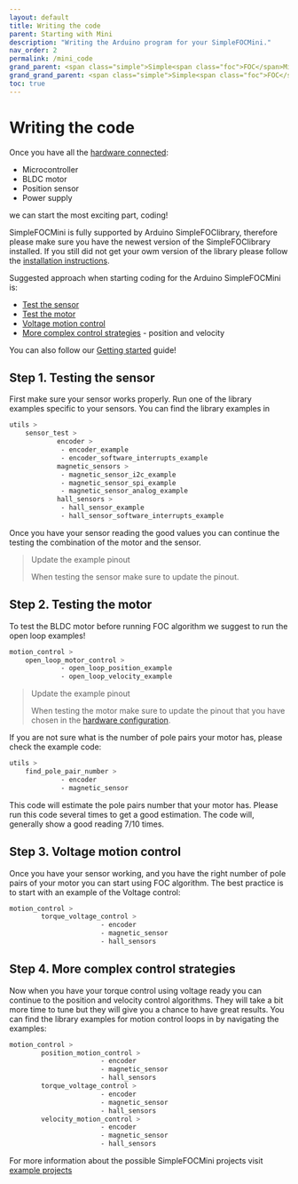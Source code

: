 ```yaml
---
layout: default
title: Writing the code
parent: Starting with Mini
description: "Writing the Arduino program for your SimpleFOCMini."
nav_order: 2
permalink: /mini_code
grand_parent: <span class="simple">Simple<span class="foc">FOC</span>Mini</span>
grand_grand_parent: <span class="simple">Simple<span class="foc">FOC</span> Boards</span>
toc: true
---
```



# Writing the code
Once you have all the [hardware connected](mini_connect_hardware): 
- Microcontroller
- BLDC motor
- Position sensor
- Power supply

we can start the most exciting part, coding!

<span class="simple">Simple<span class="foc">FOC</span>Mini</span> is fully supported by Arduino <span class="simple">Simple<span class="foc">FOC</span>library</span>, therefore please make sure you have the newest version of the  <span class="simple">Simple<span class="foc">FOC</span>library</span> installed. If you still did not get your owm version of the library please follow the [installation instructions](installation). 

Suggested approach when starting coding for the Arduino <span class="simple">Simple<span class="foc">FOC</span>Mini</span> is:

- [Test the sensor](#step-1-testing-the-sensor)
- [Test the motor](#step-2-testing-the-motor)
- [Voltage motion control](#step-3-voltage-motion-control)
- [More complex control strategies](#step-4-more-complex-control-strategies) - position and velocity

You can also follow our [Getting started](example_from_scratch) guide!

## Step 1. Testing the sensor
First make sure your sensor works properly. Run one of the library examples specific to your sensors. You can find the library examples in 
```sh
utils >
    sensor_test >
            encoder >
             - encoder_example
             - encoder_software_interrupts_example
            magnetic_sensors >
             - magnetic_sensor_i2c_example
             - magnetic_sensor_spi_example
             - magnetic_sensor_analog_example
            hall_sensors >
             - hall_sensor_example
             - hall_sensor_software_interrupts_example
```
Once you have your sensor reading the good values you can continue the testing the combination of the motor and the sensor.

<blockquote class="warning"> <p class="heading">Update the example pinout</p> 
When testing the sensor make sure to update the pinout.</blockquote>

## Step 2. Testing the motor
To test the BLDC motor before running FOC algorithm we suggest to run the open loop examples!
```sh
motion_control >
    open_loop_motor_control >
             - open_loop_position_example
             - open_loop_velocity_example
```
<blockquote class="warning"> <p class="heading">Update the example pinout</p> 
When testing the motor make sure to update the pinout that you have chosen in the <a href="mini_connect_hardware">hardware configuration</a>.</blockquote>

If you are not sure what is the number of pole pairs your motor has, please check the example code:
```sh
utils >
    find_pole_pair_number >
             - encoder
             - magnetic_sensor
```
This code will estimate the pole pairs number that your motor has. Please run this code several times to get a good estimation. The code will, generally show a good reading 7/10 times.


## Step 3. Voltage motion control 
Once you have your sensor working, and you have the right number of pole pairs of your motor you can start using FOC algorithm. The best practice is to start with an example of the Voltage control:
```sh
motion_control > 
        torque_voltage_control > 
                       - encoder
                       - magnetic_sensor
                       - hall_sensors
```

## Step 4. More complex control strategies
Now when you have your torque control using voltage ready you can continue to the position and velocity control algorithms. They will take a bit more time to tune but they will give you a chance to have great results. You can find the library examples for motion control loops in by navigating the examples:

```sh
motion_control > 
        position_motion_control > 
                       - encoder
                       - magnetic_sensor
                       - hall_sensors
        torque_voltage_control > 
                       - encoder
                       - magnetic_sensor
                       - hall_sensors
        velocity_motion_control > 
                       - encoder
                       - magnetic_sensor
                       - hall_sensors
```
For more information about the possible <span class="simple">Simple<span class="foc">FOC</span>Mini</span> projects visit [example projects](examples)

